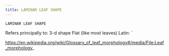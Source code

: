 ```yaml
---
title: LAMINAR LEAF SHAPE
---
```

`LAMINAR LEAF SHAPE`

Refers principally to: 3-d shape
Flat (like most leaves)
Latin: `

https://en.wikipedia.org/wiki/Glossary_of_leaf_morphology#/media/File:Leaf_morphology_